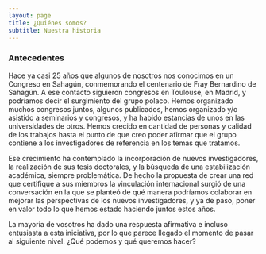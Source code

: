 ```yaml
---
layout: page
title: ¿Quiénes somos?
subtitle: Nuestra historia
---
```


### Antecedentes

Hace ya casi 25 años que algunos de nosotros nos conocimos en un Congreso en Sahagún, conmemorando el centenario de Fray Bernardino de Sahagún. A ese contacto siguieron congresos en Toulouse, en Madrid, y podríamos decir el surgimiento del grupo polaco. Hemos organizado muchos congresos juntos, algunos publicados, hemos organizado y/o asistido a seminarios y congresos, y ha habido estancias de unos en las universidades de otros. Hemos crecido en cantidad de personas y calidad de los trabajos hasta el punto de que creo poder afirmar que el grupo contiene a los investigadores de referencia en los temas que tratamos.

Ese crecimiento ha contemplado la incorporación de nuevos investigadores, la realización de sus tesis doctorales, y la búsqueda de una estabilización académica, siempre problemática. De hecho  la propuesta de crear una red que certifique a sus miembros la vinculación internacional surgió de una conversación en la que se planteó de qué manera podríamos colaborar en mejorar las perspectivas de los nuevos investigadores, y ya de paso, poner en valor todo lo que hemos estado haciendo juntos estos años.

La mayoría de vosotros ha dado una respuesta afirmativa e incluso entusiasta a esta iniciativa, por lo que parece llegado el momento de pasar al siguiente nivel. ¿Qué podemos y qué queremos hacer?
